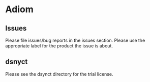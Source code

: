 # Adiom

## Issues
Please file issues/bug reports in the issues section. Please use the appropriate label for the product the issue is about.

## dsnyct
Please see the dsynct directory for the trial license.

